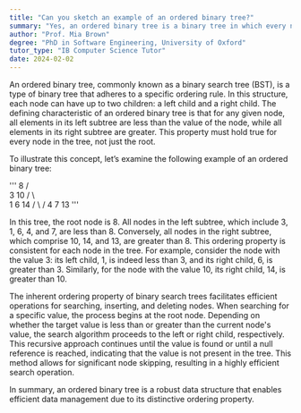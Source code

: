 ```yaml
---
title: "Can you sketch an example of an ordered binary tree?"
summary: "Yes, an ordered binary tree is a binary tree in which every node's left child is less than the parent node, and the right child is greater."
author: "Prof. Mia Brown"
degree: "PhD in Software Engineering, University of Oxford"
tutor_type: "IB Computer Science Tutor"
date: 2024-02-02
---
```


An ordered binary tree, commonly known as a binary search tree (BST), is a type of binary tree that adheres to a specific ordering rule. In this structure, each node can have up to two children: a left child and a right child. The defining characteristic of an ordered binary tree is that for any given node, all elements in its left subtree are less than the value of the node, while all elements in its right subtree are greater. This property must hold true for every node in the tree, not just the root.

To illustrate this concept, let’s examine the following example of an ordered binary tree:

'''
    8
   / \
  3   10
 / \    \
1   6   14
   / \   /
  4   7 13
'''

In this tree, the root node is $8$. All nodes in the left subtree, which include $3$, $1$, $6$, $4$, and $7$, are less than $8$. Conversely, all nodes in the right subtree, which comprise $10$, $14$, and $13$, are greater than $8$. This ordering property is consistent for each node in the tree. For example, consider the node with the value $3$: its left child, $1$, is indeed less than $3$, and its right child, $6$, is greater than $3$. Similarly, for the node with the value $10$, its right child, $14$, is greater than $10$.

The inherent ordering property of binary search trees facilitates efficient operations for searching, inserting, and deleting nodes. When searching for a specific value, the process begins at the root node. Depending on whether the target value is less than or greater than the current node's value, the search algorithm proceeds to the left or right child, respectively. This recursive approach continues until the value is found or until a null reference is reached, indicating that the value is not present in the tree. This method allows for significant node skipping, resulting in a highly efficient search operation.

In summary, an ordered binary tree is a robust data structure that enables efficient data management due to its distinctive ordering property.
    